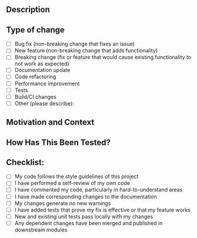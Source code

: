 ## Description

<!-- Please provide a brief description of the changes in this PR -->

## Type of change

<!-- Please check the relevant options by marking with an X -->

- [ ] Bug fix (non-breaking change that fixes an issue)
- [ ] New feature (non-breaking change that adds functionality)
- [ ] Breaking change (fix or feature that would cause existing functionality to not work as expected)
- [ ] Documentation update
- [ ] Code refactoring
- [ ] Performance improvement
- [ ] Tests
- [ ] Build/CI changes
- [ ] Other (please describe):

## Motivation and Context

<!-- Why is this change required? What problem does it solve? -->
<!-- If it fixes an open issue, please link to the issue here by writing "Fixes #ISSUE_NUMBER" -->

## How Has This Been Tested?

<!-- Please describe the tests that you ran to verify your changes. -->
<!-- Provide instructions so we can reproduce the tests. -->

## Checklist:

<!-- Please check the relevant options by marking with an X -->

- [ ] My code follows the style guidelines of this project
- [ ] I have performed a self-review of my own code
- [ ] I have commented my code, particularly in hard-to-understand areas
- [ ] I have made corresponding changes to the documentation
- [ ] My changes generate no new warnings
- [ ] I have added tests that prove my fix is effective or that my feature works
- [ ] New and existing unit tests pass locally with my changes
- [ ] Any dependent changes have been merged and published in downstream modules
